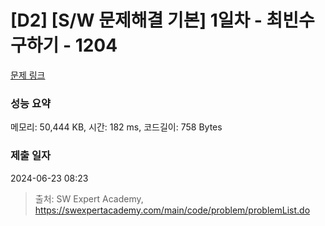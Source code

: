 # [D2] [S/W 문제해결 기본] 1일차 - 최빈수 구하기 - 1204 

[문제 링크](https://swexpertacademy.com/main/code/problem/problemDetail.do?contestProbId=AV13zo1KAAACFAYh) 

### 성능 요약

메모리: 50,444 KB, 시간: 182 ms, 코드길이: 758 Bytes

### 제출 일자

2024-06-23 08:23



> 출처: SW Expert Academy, https://swexpertacademy.com/main/code/problem/problemList.do